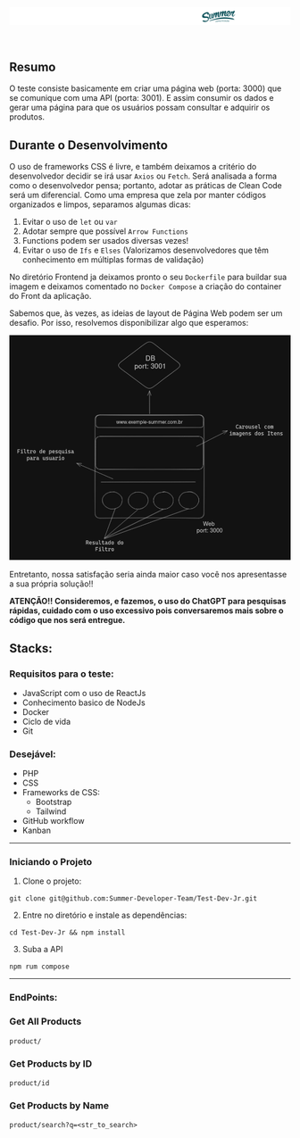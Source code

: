 ![banner](.imgs/banner.png)

<br />

## Resumo
O teste consiste basicamente em criar uma página web (porta: 3000) que se comunique com uma API (porta: 3001). E assim consumir os dados e gerar uma página para que os usuários possam consultar e adquirir os produtos.

## Durante o Desenvolvimento
O uso de frameworks CSS é livre, e também deixamos a critério do desenvolvedor decidir se irá usar `Axios` ou `Fetch`. Será analisada a forma como o desenvolvedor pensa; portanto, adotar as práticas de Clean Code será um diferencial. Como uma empresa que zela por manter códigos organizados e limpos, separamos algumas dicas:
1. Evitar o uso de `let` ou `var`
2. Adotar sempre que possível `Arrow Functions`
3. Functions podem ser usados diversas vezes!
4. Evitar o uso de `Ifs` e `Elses` (Valorizamos desenvolvedores que têm conhecimento em múltiplas formas de validação)

No diretório Frontend ja deixamos pronto o seu `Dockerfile` para buildar sua imagem e deixamos comentado no `Docker Compose` a criação do container do Front da aplicação.

Sabemos que, às vezes, as ideias de layout de Página Web podem ser um desafio. Por isso, resolvemos disponibilizar algo que esperamos:

![exemple](.imgs/exemple.png)

Entretanto, nossa satisfação seria ainda maior caso você nos apresentasse a sua própria solução!!

**ATENÇÃO!! Consideremos, e fazemos, o uso do ChatGPT para pesquisas rápidas, cuidado com o uso excessivo pois conversaremos mais sobre o código que nos será entregue.**

## Stacks:
### Requisitos para o teste:
- JavaScript com o uso de ReactJs
- Conhecimento basico de NodeJs
- Docker
- Ciclo de vida
- Git

### Desejável:
- PHP
- CSS
- Frameworks de CSS:
  - Bootstrap
  - Tailwind
- GitHub workflow
- Kanban

<hr />

### Iniciando o Projeto
1. Clone o projeto:
```
git clone git@github.com:Summer-Developer-Team/Test-Dev-Jr.git
```
2. Entre no diretório e instale as dependências:
```
cd Test-Dev-Jr && npm install
```
3. Suba a API
```
npm rum compose
```

<hr />

### EndPoints:
### Get All Products
```
product/
```
### Get Products by ID 
```
product/id
```
### Get Products by Name
```
product/search?q=<str_to_search>
```

